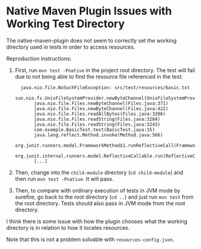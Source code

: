 # Native Maven Plugin Issues with Working Test Directory

The native-maven-plugin does not seem to correctly set the working directory used in tests in order to access resources.

Reproduction instructions:

1. First, run `mvn test -Pnative` in the project root directory. The test will fail due to not being able to find the resource file referenced in the test:

    ```
      java.nio.file.NoSuchFileException: src/test/resources/basic.txt
           sun.nio.fs.UnixFileSystemProvider.newByteChannel(UnixFileSystemProvider.java:219)
           java.nio.file.Files.newByteChannel(Files.java:371)
           java.nio.file.Files.newByteChannel(Files.java:422)
           java.nio.file.Files.readAllBytes(Files.java:3206)
           java.nio.file.Files.readString(Files.java:3284)
           java.nio.file.Files.readString(Files.java:3243)
           com.example.BasicTest.test(BasicTest.java:15)
           java.lang.reflect.Method.invoke(Method.java:566)
           org.junit.runners.model.FrameworkMethod$1.runReflectiveCall(FrameworkMethod.java:59)
           org.junit.internal.runners.model.ReflectiveCallable.run(ReflectiveCallable.java:12)
           [...]

      ```

2. Then, change into the `child-module` directory (`cd child-module`) and then run `mvn test -Pnative`. It will pass.

3. Then, to compare with ordinary execution of tests in JVM mode by surefire, go back to the root directory (`cd ..`) and just run `mvn test` from the root directory. Tests should also pass in JVM mode from the root directory.

I think there is some issue with how the plugin chooses what the working directory is in relation to how it locates resources.

Note that this is not a problem solvable with `resources-config.json`.
